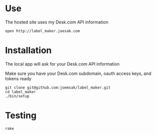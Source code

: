 # Use

The hosted site uses my Desk.com API information

```
open http://label_maker.joesak.com
```

# Installation

The local app will ask for your Desk.com API information

Make sure you have your Desk.com subdomain, oauth access keys, and  tokens ready

```
git clone git@github.com:joemsak/label_maker.git
cd label_maker
./bin/setup
```

# Testing
```
rake
```
